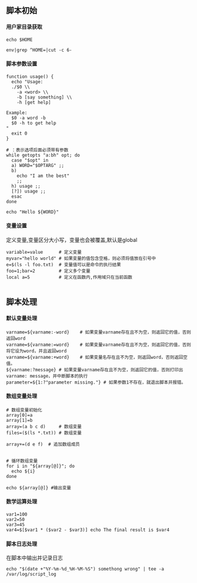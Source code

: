 ## 脚本初始

#### 用户家目录获取

```shell
echo $HOME

env|grep ^HOME=|cut -c 6-
```

#### 脚本参数设置
```shell
function usage() {
  echo "Usage:
  ./$0 \\
    -a <word> \\
    -b [say something] \\
    -h [get help]

Example:
  $0 -a word -b
  $0 -h to get help
"
  exit 0
}

# ：表示选项后面必须带有参数
while getopts "a:bh" opt; do
  case "$opt" in
  a) WORD="$OPTARG" ;;
  b) 
    echo "I am the best"
    ;;
  h) usage ;;
  [?]) usage ;;
  esac
done

echo "Hello ${WORD}"
```

#### 变量设置

定义变量,变量区分大小写，变量也会被覆盖,默认是global
```shell
variable=value      # 定义变量
myvar="hello world" # 如果变量的值包含空格，则必须将值放在引号中
e=$(ls -l foo.txt)  # 变量值可以是命令的执行结果
foo=1;bar=2         # 定义多个变量
local a=5           # 定义在函数内,作用域只在当前函数


```



## 脚本处理

#### 默认变量处理
```shell
varname=${varname:-word}	# 如果变量varname存在且不为空，则返回它的值，否则返回word
varname=${varname:=word}	# 如果变量varname存在且不为空，则返回它的值，否则将它设为word，并且返回word
varname=${varname:+word}	# 如果变量名存在且不为空，则返回word，否则返回空值。
${varname:?message}	# 如果变量varname存在且不为空，则返回它的值，否则打印出varname: message，并中断脚本的执行
parameter=${1:?"parameter missing."} # 如果参数1不存在，就退出脚本并报错。
```

#### 数组变量处理
```shell
# 数组变量初始化
array[0]=a
array[1]=b
array=(a b c d)     # 数组变量
files=($(ls *.txt)) # 数组变量

array+=(d e f)  # 追加数组成员


# 循环数组变量
for i in "${array[@]}"; do
  echo ${i}
done

echo ${array[@]} #输出变量
```

#### 数学运算处理
```shell
var1=100
var2=50
var3=45
var4=$[$var1 * ($var2 - $var3)] echo The final result is $var4
```

#### 脚本日志处理

在脚本中输出并记录日志
```shell
echo "$(date +"%Y-%m-%d_%H-%M-%S") somethong wrong" | tee -a /var/log/script_log
```

